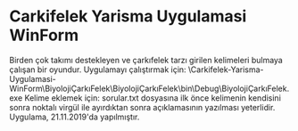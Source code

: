 # Carkifelek Yarisma Uygulamasi WinForm
 Birden çok takımı destekleyen ve çarkıfelek tarzı girilen kelimeleri bulmaya çalışan bir oyundur. 
 Uygulamayı çalıştırmak için: \Carkifelek-Yarisma-Uygulamasi-WinForm\BiyolojiÇarkıFelek\BiyolojiÇarkıFelek\bin\Debug\BiyolojiÇarkıFelek.exe
 Kelime eklemek için: sorular.txt dosyasına ilk önce kelimenin kendisini sonra noktalı virgül ile ayırdıktan sonra açıklamasının yazılması yeterlidir.
 Uygulama, 21.11.2019'da yapılmıştır.
